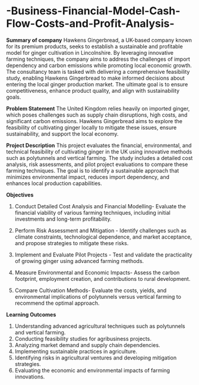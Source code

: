 # -Business-Financial-Model-Cash-Flow-Costs-and-Profit-Analysis-

**Summary of company**
Hawkens Gingerbread, a UK-based company known for its premium products, seeks to establish a sustainable and profitable model for ginger cultivation in Lincolnshire. By leveraging innovative farming techniques, the company aims to address the challenges of import dependency and carbon emissions while promoting local economic growth. The consultancy team is tasked with delivering a comprehensive feasibility study, enabling Hawkens Gingerbread to make informed decisions about entering the local ginger production market. The ultimate goal is to ensure competitiveness, enhance product quality, and align with sustainability goals.

**Problem Statement**
The United Kingdom relies heavily on imported ginger, which poses challenges such as supply chain disruptions, high costs, and significant carbon emissions. Hawkens Gingerbread aims to explore the feasibility of cultivating ginger locally to mitigate these issues, ensure sustainability, and support the local economy.

**Project Description**
This project evaluates the financial, environmental, and technical feasibility of cultivating ginger in the UK using innovative methods such as polytunnels and vertical farming. The study includes a detailed cost analysis, risk assessments, and pilot project evaluations to compare these farming techniques. The goal is to identify a sustainable approach that minimizes environmental impact, reduces import dependency, and enhances local production capabilities.

**Objectives**
1) Conduct Detailed Cost Analysis and Financial Modelling- Evaluate the financial viability of various farming techniques, including initial investments and long-term profitability.
   
2) Perform Risk Assessment and Mitigation - Identify challenges such as climate constraints, technological dependence, and market acceptance, and propose strategies to mitigate these risks.

3) Implement and Evaluate Pilot Projects - Test and validate the practicality of growing ginger using advanced farming methods.

4) Measure Environmental and Economic Impacts- Assess the carbon footprint, employment creation, and contributions to rural development.

5) Compare Cultivation Methods- Evaluate the costs, yields, and environmental implications of polytunnels versus vertical farming to recommend the optimal approach.

**Learning Outcomes**
1) Understanding advanced agricultural techniques such as polytunnels and vertical farming.
2) Conducting feasibility studies for agribusiness projects.
3) Analyzing market demand and supply chain dependencies.
4) Implementing sustainable practices in agriculture.
5) Identifying risks in agricultural ventures and developing mitigation strategies.
6) Evaluating the economic and environmental impacts of farming innovations.
